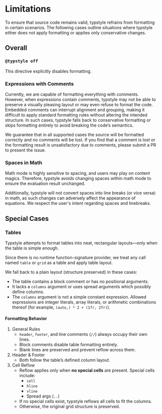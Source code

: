 # Limitations

To ensure that source code remains valid, typstyle refrains from formatting in certain scenarios. The following cases outline situations where typstyle either does not apply formatting or applies only conservative changes.

## Overall

### `@typstyle off`

This directive explicitly disables formatting.

### Expressions with Comments

Currently, we are capable of formatting everything with comments.
However, when expressions contain comments, typstyle may not be able to preserve a visually pleasing layout or may even refuse to format the code. Embedded comments can interrupt alignment and grouping, making it difficult to apply standard formatting rules without altering the intended structure. In such cases, typstyle falls back to conservative formatting or skips formatting entirely to avoid breaking the code’s semantics.

We guarantee that in all supported cases the source will be formatted correctly and no comments will be lost.
If you find that a comment is lost or the formatting result is unsatisfactory due to comments, please submit a PR to present the issue.

### Spaces in Math

Math mode is highly sensitive to spacing, and users may play on content magics. Therefore, typstyle avoids changing spaces within math mode to ensure the evaluation result unchanged.

Additionally, typstyle will not convert spaces into line breaks (or vice versa) in math, as such changes can adversely affect the appearance of equations. We respect the user's intent regarding spaces and linebreaks.

## Special Cases

### Tables

Typstyle attempts to format tables into neat, rectangular layouts—only when the table is simple enough.

Since there is no runtime function-signature provider, we treat any call named `table` or `grid` as a table and apply table layout.

We fall back to a plain layout (structure preserved) in these cases:

- The table contains a block comment or has no positional arguments.
- It lacks a `columns` argument or uses spread arguments which possibly define columns.
- The `columns` argument is not a simple constant expression. Allowed expressions are integer literals, array literals, or arithmetic combinations thereof (for example, `(auto,) * 2 + (1fr, 2fr)`).

#### Formatting Behavior

1. General Rules
   - `header`, `footer`, and line comments (`//`) always occupy their own lines.
   - Block comments disable table formatting entirely.
   - Blank lines are preserved and prevent reflow across them.
2. Header & Footer
   - Both follow the table’s defined column layout.
3. Cell Reflow
   - Reflow applies only when **no special cells** are present.
     Special cells include:
     - `cell`
     - `hline`
     - `vline`
     - Spread args (`..`)
   - If no special cells exist, typstyle reflows all cells to fit the columns.
   - Otherwise, the original grid structure is preserved.
